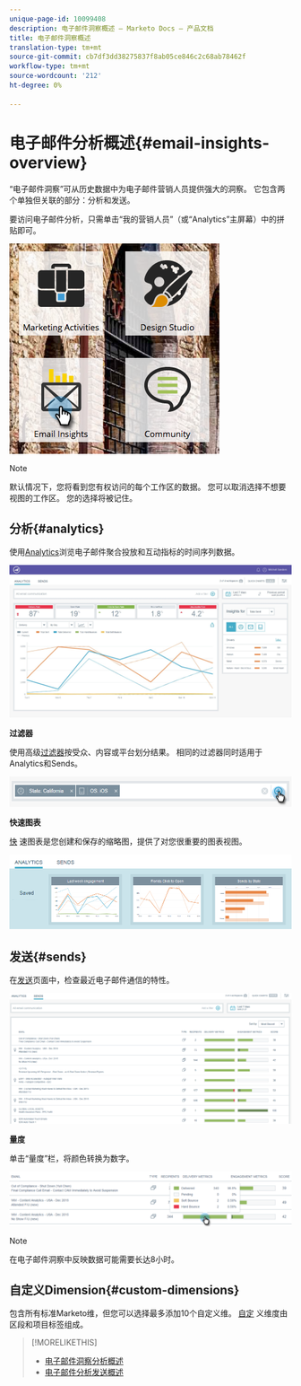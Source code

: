 ```yaml
---
unique-page-id: 10099408
description: 电子邮件洞察概述 — Marketo Docs — 产品文档
title: 电子邮件洞察概述
translation-type: tm+mt
source-git-commit: cb7df3dd38275837f8ab05ce846c2c68ab78462f
workflow-type: tm+mt
source-wordcount: '212'
ht-degree: 0%

---
```



# 电子邮件分析概述{#email-insights-overview}

“电子邮件洞察”可从历史数据中为电子邮件营销人员提供强大的洞察。 它包含两个单独但关联的部分：分析和发送。

要访问电子邮件分析，只需单击“我的营销人员”（或“Analytics”主屏幕）中的拼贴即可。

![](assets/icon.png)

>[!NOTE]
>
>默认情况下，您将看到您有权访问的每个工作区的数据。 您可以取消选择不想要视图的工作区。 您的选择将被记住。

## 分析{#analytics}

使用[Analytics](/help/marketo/product-docs/reporting/email-insights/email-insights-analytics-overview.md)浏览电子邮件聚合投放和互动指标的时间序列数据。

![](assets/emailanalytics.jpg)

**过滤器**

使用高级[过滤器](/help/marketo/product-docs/reporting/email-insights/filtering-in-email-insights.md)按受众、内容或平台划分结果。 相同的过滤器同时适用于Analytics和Sends。

![](assets/filter.png)

**快速图表**

[快](/help/marketo/product-docs/reporting/email-insights/email-insights-quick-charts.md) 速图表是您创建和保存的缩略图，提供了对您很重要的图表视图。

![](assets/three.png)

## 发送{#sends}

在[发送](/help/marketo/product-docs/reporting/email-insights/email-insights-sends-overview.md)页面中，检查最近电子邮件通信的特性。

![](assets/two.png)

**量度**

单击“量度”栏，将颜色转换为数字。

![](assets/delivery-metrics.png)

>[!NOTE]
>
>在电子邮件洞察中反映数据可能需要长达8小时。

## 自定义Dimension{#custom-dimensions}

包含所有标准Marketo维，但您可以选择最多添加10个自定义维。 [自定](/help/marketo/product-docs/reporting/email-insights/custom-dimensions-for-email-insights.md) 义维度由区段和项目标签组成。

>[!MORELIKETHIS]
>
>* [电子邮件洞察分析概述](/help/marketo/product-docs/reporting/email-insights/email-insights-analytics-overview.md)
>* [电子邮件分析发送概述](/help/marketo/product-docs/reporting/email-insights/email-insights-sends-overview.md)

